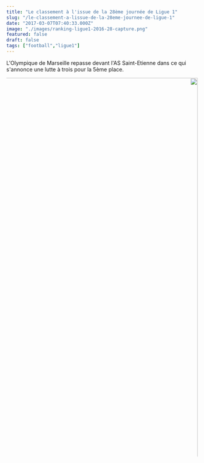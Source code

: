 ```yaml
---
title: "Le classement à l'issue de la 28ème journée de Ligue 1"
slug: "/le-classement-a-lissue-de-la-28eme-journee-de-ligue-1"
date: "2017-03-07T07:40:33.000Z"
image: "./images/ranking-ligue1-2016-28-capture.png"
featured: false
draft: false
tags: ["football","ligue1"]
---
```


L'Olympique de Marseille repasse devant l'AS Saint-Etienne dans ce qui s'annonce une lutte à trois pour la 5ème place. 

<div style="overflow:scroll; direction:rtl; margin: auto;">
<img src="https://res.cloudinary.com/dx4gerllx/image/upload/v1488875616/ranking-ligue1-2016-28.svg" style=" height: 95vh; max-height: 1000px; max-width: 10000px; left: 100%; width: initial;position: initial;transform:initial;"/>
</div>
